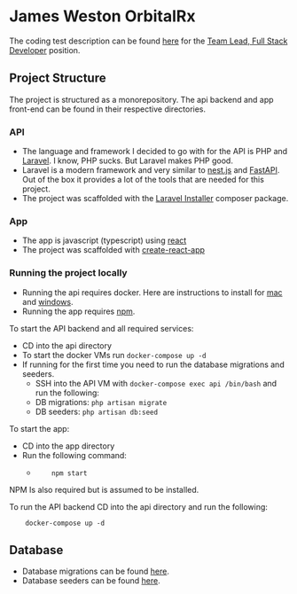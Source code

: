 # James Weston OrbitalRx
The coding test description can be found [here](https://drive.google.com/file/d/1CsgoaoFdlQMIs-oq3KdwpiCagx3OIaIg/view?usp=share_link) for the [Team Lead, Full Stack Developer](https://www.indeed.com/viewjob?from=app-tracker-post_apply-appcard&hl=en&jk=3012e635e69ae970&tk=1hck861q82pt7000) position.

## Project Structure
The project is structured as a monorepository. The api backend and app front-end can be found in their respective directories.

### API
- The language and framework I decided to go with for the API is PHP and [Laravel](https://laravel.com). I know, PHP sucks. But Laravel makes PHP good.
- Laravel is a modern framework and very similar to [nest.js](https://nestjs.com/) and [FastAPI](https://fastapi.tiangolo.com/). Out of the box it provides a lot of the tools that are needed for this project.
- The project was scaffolded with the [Laravel Installer](https://github.com/laravel/installer) composer package.

### App
- The app is javascript (typescript) using [react](https://react.dev/)
- The project was scaffolded with [create-react-app](https://create-react-app.dev/)

### Running the project locally
- Running the api requires docker. Here are instructions to install for [mac](https://docs.docker.com/desktop/install/mac-install/) and [windows](https://docs.docker.com/desktop/install/windows-install/).
- Running the app requires [npm](https://docs.npmjs.com/downloading-and-installing-node-js-and-npm).

To start the API backend and all required services:
- CD into the api directory
- To start the docker VMs run ``` docker-compose up -d ```
- If running for the first time you need to run the database migrations and seeders.
  - SSH into the API VM with ``` docker-compose exec api /bin/bash ``` and run the following:
  - DB migrations: ``` php artisan migrate ```
  - DB seeders: ``` php artisan db:seed ```

To start the app:
- CD into the app directory
- Run the following command:
  - ```
        npm start
    ```

NPM Is also required but is assumed to be installed.

To run the API backend CD into the api directory and run the following:
```
    docker-compose up -d
```

## Database
- Database migrations can be found [here](./api/database/migrations).
- Database seeders can be found [here](./api/database/seeders).